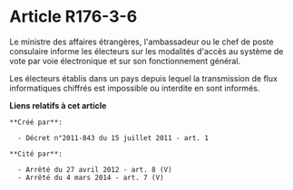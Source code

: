 # Article R176-3-6

Le ministre des affaires étrangères, l'ambassadeur ou le chef de poste consulaire informe les électeurs sur les modalités
d'accès au système de vote par voie électronique et sur son fonctionnement général. 

Les électeurs établis dans un pays depuis lequel la transmission de flux informatiques chiffrés est impossible ou interdite
en sont informés.

**Liens relatifs à cet article**

	**Créé par**:

	  - Décret n°2011-843 du 15 juillet 2011 - art. 1

	**Cité par**:

	  - Arrêté du 27 avril 2012 - art. 8 (V)
	  - Arrêté du 4 mars 2014 - art. 7 (V)
